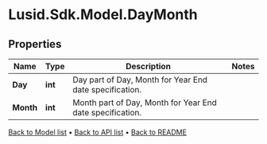 # Lusid.Sdk.Model.DayMonth

## Properties

Name | Type | Description | Notes
------------ | ------------- | ------------- | -------------
**Day** | **int** | Day part of Day, Month for Year End date specification. | 
**Month** | **int** | Month part of Day, Month for Year End date specification. | 

[Back to Model list](../README.md#documentation-for-models) &#8226; [Back to API list](../README.md#documentation-for-api-endpoints) &#8226; [Back to README](../README.md)

